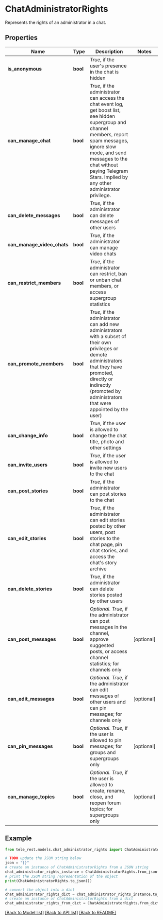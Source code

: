 # ChatAdministratorRights

Represents the rights of an administrator in a chat.

## Properties

Name | Type | Description | Notes
------------ | ------------- | ------------- | -------------
**is_anonymous** | **bool** | *True*, if the user&#39;s presence in the chat is hidden | 
**can_manage_chat** | **bool** | *True*, if the administrator can access the chat event log, get boost list, see hidden supergroup and channel members, report spam messages, ignore slow mode, and send messages to the chat without paying Telegram Stars. Implied by any other administrator privilege. | 
**can_delete_messages** | **bool** | *True*, if the administrator can delete messages of other users | 
**can_manage_video_chats** | **bool** | *True*, if the administrator can manage video chats | 
**can_restrict_members** | **bool** | *True*, if the administrator can restrict, ban or unban chat members, or access supergroup statistics | 
**can_promote_members** | **bool** | *True*, if the administrator can add new administrators with a subset of their own privileges or demote administrators that they have promoted, directly or indirectly (promoted by administrators that were appointed by the user) | 
**can_change_info** | **bool** | *True*, if the user is allowed to change the chat title, photo and other settings | 
**can_invite_users** | **bool** | *True*, if the user is allowed to invite new users to the chat | 
**can_post_stories** | **bool** | *True*, if the administrator can post stories to the chat | 
**can_edit_stories** | **bool** | *True*, if the administrator can edit stories posted by other users, post stories to the chat page, pin chat stories, and access the chat&#39;s story archive | 
**can_delete_stories** | **bool** | *True*, if the administrator can delete stories posted by other users | 
**can_post_messages** | **bool** | *Optional*. *True*, if the administrator can post messages in the channel, approve suggested posts, or access channel statistics; for channels only | [optional] 
**can_edit_messages** | **bool** | *Optional*. *True*, if the administrator can edit messages of other users and can pin messages; for channels only | [optional] 
**can_pin_messages** | **bool** | *Optional*. *True*, if the user is allowed to pin messages; for groups and supergroups only | [optional] 
**can_manage_topics** | **bool** | *Optional*. *True*, if the user is allowed to create, rename, close, and reopen forum topics; for supergroups only | [optional] 

## Example

```python
from tele_rest.models.chat_administrator_rights import ChatAdministratorRights

# TODO update the JSON string below
json = "{}"
# create an instance of ChatAdministratorRights from a JSON string
chat_administrator_rights_instance = ChatAdministratorRights.from_json(json)
# print the JSON string representation of the object
print(ChatAdministratorRights.to_json())

# convert the object into a dict
chat_administrator_rights_dict = chat_administrator_rights_instance.to_dict()
# create an instance of ChatAdministratorRights from a dict
chat_administrator_rights_from_dict = ChatAdministratorRights.from_dict(chat_administrator_rights_dict)
```
[[Back to Model list]](../README.md#documentation-for-models) [[Back to API list]](../README.md#documentation-for-api-endpoints) [[Back to README]](../README.md)


